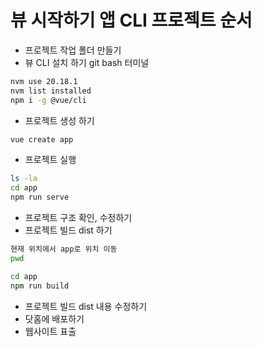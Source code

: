 # 뷰 시작하기 앱 CLI 프로젝트 순서
- 프로젝트 작업 폴더 만들기
- 뷰 CLI 설치 하기
git bash 터미널
``` bash
nvm use 20.18.1
nvm list installed
npm i -g @vue/cli
```

- 프로젝트 생성 하기
``` bash
vue create app
```

- 프로젝트 실행
``` bash
ls -la
cd app
npm run serve
```

- 프로젝트 구조 확인, 수정하기
- 프로젝트 빌드 dist 하기
``` bash
현재 위치에서 app로 위치 이동
pwd

cd app
npm run build
```
- 프로젝트 빌드 dist 내용 수정하기
- 닷홈에 배포하기
- 웹사이트 표출
